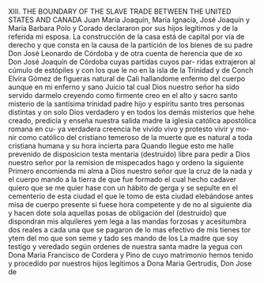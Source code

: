 XIII. THE BOUNDARY OF THE SLAVE TRADE BETWEEN THE UNITED STATES AND CANADA
Juan María Joaquín, María Ignacia, José Joaquín y María Barbara Polo y Corado declararon por sus hijos legítimos y de la referida mi esposa.
La construcción de la casa está de capital por vía de derecho y que consta en la causa de la partición de los bienes de su padre Don José Leonardo de Córdoba y de otra cuenta de herencia que de
xo Don José Joaquín de Córdoba cuyas partidas cuyos par-
ridas extrajeron al cúmulo de estópiles y con los que le
no en la isla de la Trinidad y de Conch Elvira Gómez de figueras
natural de Cali hallandome enfermo del cuerpo aunque en mi
enferno y sano Juicio tal cual Dios nuestro señor ha sido servido
darmelo creyendo como firmente creo en el alto y sacro
santo misterio de la santísima trinidad padre hijo y espíritu
santo tres personas distintas y on solo Dios verdadero y en todos
los demás misterios que hehe creado, predicía y enseña nuestra
salida madre la iglesia católica apostólica romana en cu- ya verdadera creencia he vivido vivo y protesto vivir y mo- nir como católico del cristiano temeroso de la muerte que es natural a toda cristiana humana y su hora incierta para
Quando llegue esto me halle prevenido de disposicion testa mentaria (destruido) libre para pedir a Dios nuestro señor por la remision de mispecados hago y ordeno la siguiente
Primero encomienda mi alma a Dios nuestro señor
que la cruz de la nada y el cuerpo mando a la tierra de
que fue formado el cual hecho cadaver quiero que se me quier
hase con un hábito de gerga y se sepulte en el cementerio
de esta ciudad el que le tomo
de esta ciudad elebándose antes misa de cuerpo presente si fuese hora competente y de no al siguiente dia y hacen dote sola aquellas posas de obligación del (destruido) que dispondran mis alquileres
yem lega a las mandas forzosas y acesitumbra dos reales a cada una que se pagaron de lo mas efectivo de mis
tienes
tor
ytem del mo que son seme y tado ses mando de los
La madre que soy testigo y veredado según ordenes de nuestra santa madre la yegua con Dona Maria Francisco de Cordera y Pino de cuyo matrimonio hemos tenido y procedido por nuestros hijos legítimos a Dona Maria Gertrudis, Don Jose de
